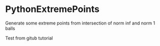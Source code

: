 # PythonExtremePoints
Generate some extreme points from intersection of norm inf and norm 1 balls

Test from gitub tutorial
